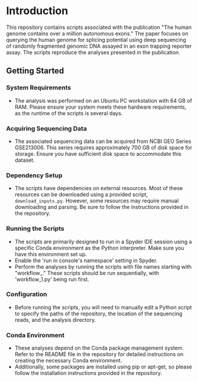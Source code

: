 # Introduction

This repository contains scripts associated with the publication "The human genome contains over a million autonomous exons." The paper focuses on querying the human genome for splicing potential using deep sequencing of randomly fragmented genomic DNA assayed in an exon trapping reporter assay. The scripts reproduce the analyses presented in the publication.

## Getting Started

### System Requirements

- The analysis was performed on an Ubuntu PC workstation with 64 GB of RAM. Please ensure your system meets these hardware requirements, as the runtime of the scripts is several days.

### Acquiring Sequencing Data

- The associated sequencing data can be acquired from NCBI GEO Series GSE213006. This series requires approximately 700 GB of disk space for storage. Ensure you have sufficient disk space to accommodate this dataset.

### Dependency Setup

- The scripts have dependencies on external resources. Most of these resources can be downloaded using a provided script, `download_inputs.py`. However, some resources may require manual downloading and parsing. Be sure to follow the instructions provided in the repository.

### Running the Scripts

- The scripts are primarily designed to run in a Spyder IDE session using a specific Conda environment as the Python interpreter. Make sure you have this environment set up.
- Enable the 'run in console's namespace' setting in Spyder.
- Perform the analyses by running the scripts with file names starting with "workflow_." These scripts should be run sequentially, with 'workflow_1.py' being run first.

### Configuration

- Before running the scripts, you will need to manually edit a Python script to specify the paths of the repository, the location of the sequencing reads, and the analysis directory.

### Conda Environment

- These analyses depend on the Conda package management system. Refer to the README file in the repository for detailed instructions on creating the necessary Conda environment.
- Additionally, some packages are installed using pip or apt-get, so please follow the installation instructions provided in the repository.


